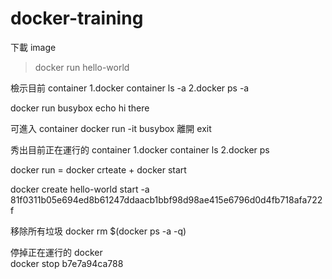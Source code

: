 # docker-training

下載 image
> docker run hello-world

檢示目前 container
1.docker container ls -a
2.docker ps -a

docker run busybox echo hi there

可進入 container
docker run -it busybox
離開
exit

秀出目前正在運行的 container
1.docker container ls
2.docker ps 

docker run = docker crteate + docker start


docker create hello-world
start -a 81f0311b05e694ed8b61247ddaacb1bbf98d98ae415e6796d0d4fb718afa722f

移除所有垃圾
docker rm $(docker ps -a -q)

停掉正在運行的 docker	
docker stop b7e7a94ca788
